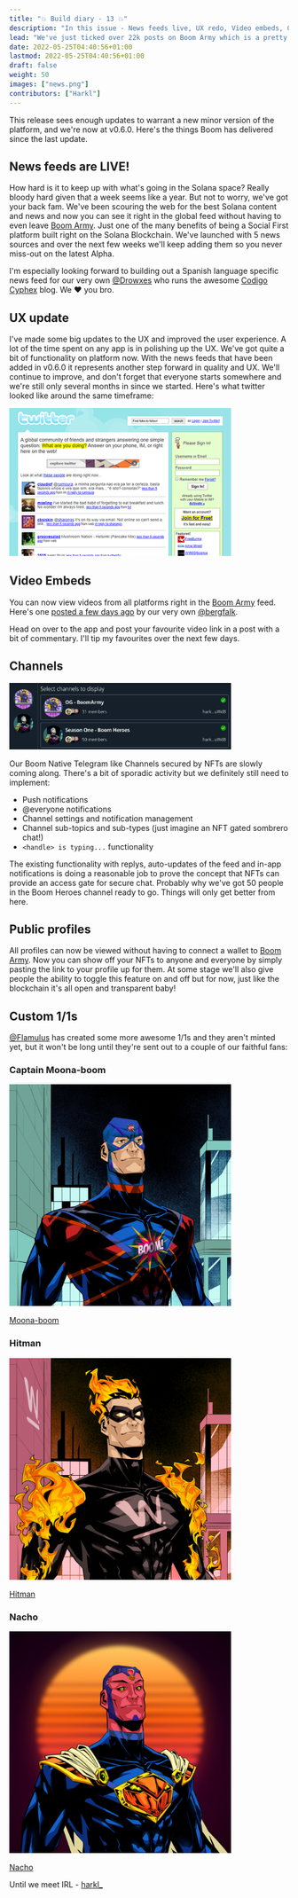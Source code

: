 ```yaml
---
title: "💥 Build diary - 13 💥"
description: "In this issue - News feeds live, UX redo, Video embeds, Channels, NFT Customs."
lead: "We've just ticked over 22k posts on Boom Army which is a pretty big milestone IMO."
date: 2022-05-25T04:40:56+01:00
lastmod: 2022-05-25T04:40:56+01:00
draft: false
weight: 50
images: ["news.png"]
contributors: ["Harkl"]
---
```


This release sees enough updates to warrant a new minor version of the platform, and we're now at v0.6.0. Here's the things Boom has delivered since the last update.

## News feeds are LIVE!

How hard is it to keep up with what's going in the Solana space? Really bloody hard given that a week seems like a year. But not to worry, we've got your back fam. We've been scouring the web for the best Solana content and news and now you can see it right in the global feed without having to even leave [Boom Army](https://app.boom.army). Just one of the many benefits of being a Social First platform built right on the Solana Blockchain. We've launched with 5 news sources and over the next few weeks we'll keep adding them so you never miss-out on the latest Alpha.

I'm especially looking forward to building out a Spanish language specific news feed for our very own [@Drowxes](https://app.boom.army/Drowxes) who runs the awesome [Codigo Cyphex](https://codigocyphex.com/) blog. We :heart: you bro.

## UX update

I've made some big updates to the UX and improved the user experience. A lot of the time spent on any app is in polishing up the UX. We've got quite a bit of functionality on platform now. With the news feeds that have been added in v0.6.0 it represents another step forward in quality and UX. We'll continue to improve, and don't forget that everyone starts somewhere and we're still only several months in since we started. Here's what twitter looked like around the same timeframe:

<img src="twitter-2007-preview.png" alt="Twitter" width="400"/>

## Video Embeds

You can now view videos from all platforms right in the [Boom Army](https://app.boom.army) feed. Here's one [posted a few days ago](https://app.boom.army/bergfalk/status/cl3chbym8694501msfickuqao) by our very own [@bergfalk](https://app.boom.army/bergfalk).

Head on over to the app and post your favourite video link in a post with a bit of commentary. I'll tip my favourites over the next few days.

## Channels

<img src="channels.png" alt="Channels" width="400"/>

Our Boom Native Telegram like Channels secured by NFTs are slowly coming along. There's a bit of sporadic activity but we definitely still need to implement:

- Push notifications
- @everyone notifications
- Channel settings and notification management
- Channel sub-topics and sub-types (just imagine an NFT gated sombrero chat!)
- `<handle> is typing...` functionality

The existing functionality with replys, auto-updates of the feed and in-app notifications is doing a reasonable job to prove the concept that NFTs can provide an access gate for secure chat. Probably why we've got 50 people in the Boom Heroes channel ready to go. Things will only get better from here.

## Public profiles

All profiles can now be viewed without having to connect a wallet to [Boom Army](https://app.boom.army). Now you can show off your NFTs to anyone and everyone by simply pasting the link to your profile up for them. At some stage we'll also give people the ability to toggle this feature on and off but for now, just like the blockchain it's all open and transparent baby!

## Custom 1/1s

[@Flamulus](https://app.boom.army/flamulus) has created some more awesome 1/1s and they aren't minted yet, but it won't be long until they're sent out to a couple of our faithful fans:

### Captain Moona-boom

<img src="captainboom.png" alt="Captain Moona-boom" width="400"/>

[Moona-boom](https://app.boom.army/Moona-boom)

### Hitman

<img src="hitman.png" alt="Hitman" width="400"/>

[Hitman](https://app.boom.army/hitman)

### Nacho

<img src="nachoroyalblue.png" alt="Nacho" width="400"/>

[Nacho](https://app.boom.army/Nacho)

Until we meet IRL - [harkl_](https://twitter.com/harkl_)
